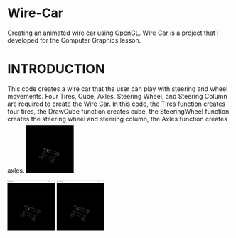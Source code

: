 # Wire-Car
Creating an animated wire car using OpenGL.
Wire Car is a project that I developed for the Computer Graphics lesson. 

# INTRODUCTION
This code creates a wire car that the user can play with steering and wheel movements. Four Tires, Cube, Axles, Steering Wheel, and Steering Column are required to create the Wire Car. In this code, the Tires function creates four tires, the DrawCube function creates cube, the SteeringWheel function creates the steering wheel and steering column, the Axles function creates axles.
<img src="GIFs/default.gif" width="107" height="113">

<img src="GIFs/left_right.gif" width="107" height="113">

<img src="GIFs/movement.gif" width="107" height="113">

